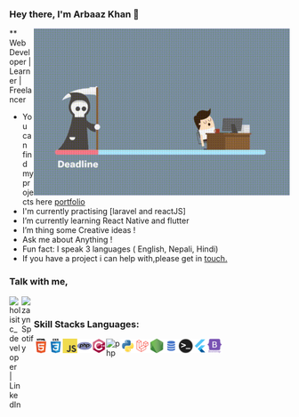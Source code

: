 
### Hey there, I'm Arbaaz Khan  👋
 <img align="right" alt="GIF" src="https://github.com/inzayn99/inzayn99/blob/main/github-bot.gif"  width="460" height="300"/>
** Web Developer | Learner | Freelancer

- You can find my projects here [portfolio]
- I'm currently practising [laravel and reactJS]
- I’m currently learning React Native and flutter
- I’m thing some Creative ideas !
- Ask me about Anything !
- Fun fact: I speak 3 languages ( English, Nepali, Hindi)
- If you have a project i can help with,please get in [touch.](linkedin.com/in/arbaazkhan99/)


### Talk with me,
[<img align="left" alt="holisitc_developer | LinkedIn" width="22px" src="https://github.com/hackerspider1/hackerspider1/blob/main/linkedin.svg?raw=true" />][linkedin]

  [<img align="left" alt="" width="22px" src="https://github.com/hackerspider1/hackerspider1/blob/main/instagram.svg?raw=true" />][portfolio]
<a href="https://open.spotify.com/playlist/6W3leCRYykARcfMh2kmYCr">
  <img align="left" alt="zayn Spotify" width="22px" src="https://github.com/hackerspider1/hackerspider1/blob/main/spotify.svg?raw=true" />
</a>


<br />

### Skill Stacks Languages:

[<img align="left" alt="HTML5" width="26px" src="https://raw.githubusercontent.com/github/explore/80688e429a7d4ef2fca1e82350fe8e3517d3494d/topics/html/html.png" />][linkedin]
[<img align="left" alt="CSS3" width="26px" src="https://raw.githubusercontent.com/github/explore/80688e429a7d4ef2fca1e82350fe8e3517d3494d/topics/css/css.png" />][linkedin]
[<img align="left" alt="JavaScript" width="26px" src="https://raw.githubusercontent.com/github/explore/80688e429a7d4ef2fca1e82350fe8e3517d3494d/topics/javascript/javascript.png" />][linkedin]

[<img align="left" alt="php" width="26px" src="https://raw.githubusercontent.com/github/explore/80688e429a7d4ef2fca1e82350fe8e3517d3494d/topics/php/php.png" />][linkedin]

[<img align="left" alt="php" width="26px" src="https://raw.githubusercontent.com/devicons/devicon/master/icons/cplusplus/cplusplus-original.svg" />][linkedin]

[<img align="left" alt="php" width="26px" src="https://reactnative.dev/img/header_logo.svg" />][linkedin]



[<img align="left" alt="php" width="26px" src="https://raw.githubusercontent.com/devicons/devicon/master/icons/python/python-original.svg" />][linkedin]

[<img align="left" alt="React" width="26px" src="https://raw.githubusercontent.com/github/explore/80688e429a7d4ef2fca1e82350fe8e3517d3494d/topics/laravel/laravel.png" />][linkedin]
[<img align="left" alt="Node.js" width="26px" src="https://raw.githubusercontent.com/github/explore/80688e429a7d4ef2fca1e82350fe8e3517d3494d/topics/nodejs/nodejs.png" />][linkedin]
<!-- [<img align="left" alt="python" width="26px" src="https://raw.githubusercontent.com/github/explore/80688e429a7d4ef2fca1e82350fe8e3517d3494d/topics/python/python.png" />][linkedin] -->
[<img align="left" alt="SQL" width="26px" src="https://raw.githubusercontent.com/github/explore/80688e429a7d4ef2fca1e82350fe8e3517d3494d/topics/sql/sql.png" />][linkedin]
[<img align="left" alt="Terminal" width="26px" src="https://raw.githubusercontent.com/github/explore/80688e429a7d4ef2fca1e82350fe8e3517d3494d/topics/terminal/terminal.png" />][linkedin]

[<img align="left" alt="flutter" width="26px" src="https://raw.githubusercontent.com/github/explore/80688e429a7d4ef2fca1e82350fe8e3517d3494d/topics/flutter/flutter.png" />][linkedin]



[<img align="left" alt="flutter" width="26px" src="https://raw.githubusercontent.com/devicons/devicon/master/icons/bootstrap/bootstrap-plain-wordmark.svg" />][linkedin]



 
 
 
 
<br />
<br />

<!-- <details>
  <summary>Most Used Languages</summary>

<img align="left" alt="ZAYN's GitHub Top Languages" src="https://github-readme-stats.vercel.app/api/top-langs/?username=arsentieva"/>

</details> -->

[website]: https://arbazkhan.com.np/
[instagram]: https://www.instagram.com/inzayn99/
[linkedin]: https://linkedin.com/in/arbaazkhan99/
[portfolio]: https://github.com/inzayn99/
